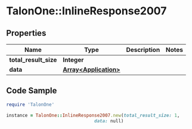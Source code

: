 # TalonOne::InlineResponse2007

## Properties

Name | Type | Description | Notes
------------ | ------------- | ------------- | -------------
**total_result_size** | **Integer** |  | 
**data** | [**Array&lt;Application&gt;**](Application.md) |  | 

## Code Sample

```ruby
require 'TalonOne'

instance = TalonOne::InlineResponse2007.new(total_result_size: 1,
                                 data: null)
```


